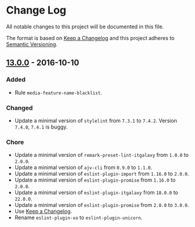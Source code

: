 # Change Log

All notable changes to this project will be documented in this file.

The format is based on [Keep a Changelog](http://keepachangelog.com/) 
and this project adheres to [Semantic Versioning](http://semver.org/).

## [13.0.0](https://github.com/itgalaxy/stylelint-config-itgalaxy/compare/12.0.0...13.0.0) - 2016-10-10

### Added

- Rule `media-feature-name-blacklist`.

### Changed

- Update a minimal version of `stylelint` from `7.3.1` to `7.4.2`. Version `7.4.0`, `7.4.1` is buggy. 

### Chore

- Update a minimal version of `remark-preset-lint-itgalaxy` from `1.0.0` to `2.0.0`.
- Update a minimal version of `ajv-cli` from `0.9.0` to `1.1.0`.
- Update a minimal version of `eslint-plugin-import` from `1.16.0` to `2.0.0`.
- Update a minimal version of `eslint-plugin-promise` from `1.16.0` to `2.0.0`. 
- Update a minimal version of `eslint-plugin-itgalaxy` from `18.0.0` to `22.0.0`. 
- Update a minimal version of `eslint-plugin-promise` from `2.0.0` to `3.0.0`.
- Use [Keep a Changelog](http://keepachangelog.com/).
- Rename `eslint-plugin-xo` to `eslint-plugin-unicorn`.
